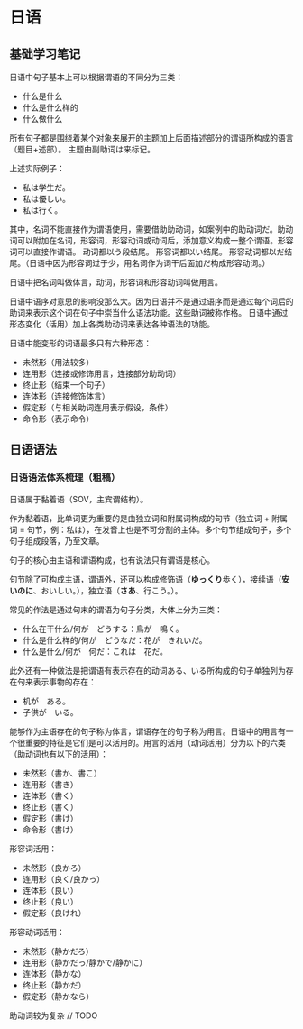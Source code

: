# 日语
## 基础学习笔记
日语中句子基本上可以根据谓语的不同分为三类：
- 什么是什么
- 什么是什么样的
- 什么做什么

所有句子都是围绕着某个对象来展开的主题加上后面描述部分的谓语所构成的语言（题目+述部）。
主题由副助词は来标记。

上述实际例子：
- 私は学生だ。
- 私は優しい。
- 私は行く。

其中，名词不能直接作为谓语使用，需要借助助动词，如案例中的助动词だ。助动词可以附加在名词，形容词，形容动词或动词后，添加意义构成一整个谓语。形容词可以直接作谓语。
动词都以う段结尾。
形容词都以い结尾。
形容动词都以だ结尾。（日语中因为形容词过于少，用名词作为词干后面加だ构成形容动词。）

日语中把名词叫做体言，动词，形容词和形容动词叫做用言。

日语中语序对意思的影响没那么大。因为日语并不是通过语序而是通过每个词后的助词来表示这个词在句子中崇当什么语法功能。这些助词被称作格。
日语中通过形态变化（活用）加上各类助动词来表达各种语法的功能。

日语中能变形的词语最多只有六种形态：
- 未然形（用法较多）
- 连用形（连接或修饰用言，连接部分助动词）
- 终止形（结束一个句子）
- 连体形（连接修饰体言）
- 假定形（与相关助词连用表示假设，条件）
- 命令形（表示命令）

## 日语语法
### 日语语法体系梳理（粗稿）
日语属于黏着语（SOV，主宾谓结构）。

作为黏着语，比单词更为重要的是由独立词和附属词构成的句节（独立词 + 附属词 = 句节，例：私は），在发音上也是不可分割的主体。多个句节组成句子，多个句子组成段落，乃至文章。

句子的核心由主语和谓语构成，也有说法只有谓语是核心。

句节除了可构成主语，谓语外，还可以构成修饰语（**ゆっくり**歩く），接续语（**安いのに**、おいしい。），独立语（**さあ**、行こう。）。

常见的作法是通过句末的谓语为句子分类，大体上分为三类：
- 什么在干什么/何が　どうする：鳥が　鳴く。
- 什么是什么样的/何が　どうなだ：花が　きれいだ。
- 什么是什么/何が　何だ：これは　花だ。

此外还有一种做法是把谓语有表示存在的动词ある、いる所构成的句子单独列为存在句来表示事物的存在：
- 机が　ある。
- 子供が　いる。

能够作为主语存在的句子称为体言，谓语存在的句子称为用言。日语中的用言有一个很重要的特征是它们是可以活用的。用言的活用（动词活用）分为以下的六类（助动词也有以下的活用）：
- 未然形（書か、書こ）
- 连用形（書き）
- 连体形（書く）
- 终止形（書く）
- 假定形（書け）
- 命令形（書け）

形容词活用：
- 未然形（良かろ）
- 连用形（良く/良かっ）
- 连体形（良い）
- 终止形（良い）
- 假定形（良けれ）

形容动词活用：
- 未然形（静かだろ）
- 连用形（静かだっ/静かで/静かに）
- 连体形（静かな）
- 终止形（静かだ）
- 假定形（静かなら）

助动词较为复杂 // TODO


